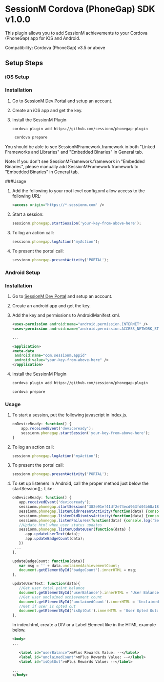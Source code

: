 SessionM Cordova (PhoneGap) SDK v1.0.0
===============
This plugin allows you to add SessionM achievements to your Cordova (PhoneGap) app for iOS and Android.

Compatibility: Cordova (PhoneGap) v3.5 or above

Setup Steps
---------------

### iOS Setup
### Installation
1. Go to [SessionM Dev Portal](http://developer.sessionm.com) and setup an account.
2. Create an iOS app and get the key.
3. Install the SessionM Plugin

   ```bash
   cordova plugin add https://github.com/sessionm/phonegap-plugin
   ```
    
   ```bash
    cordova prepare
    ```

You should be able to see SessionMFramework.framework in both "Linked Frameworks and Libraries" and "Embedded Binaries" in General tab.

Note: If you don't see SessionMFramework.framework in "Embedded Binaries", please manually add SessionMFramework.framework to "Embedded Binaries" in General tab.

###Usage
1. Add the following to your root level config.xml allow access to the following URL:

    ```xml
    <access origin="https://*.sessionm.com" />
    ```
2. Start a session:

    ```javascript
    sessionm.phonegap.startSession('your-key-from-above-here');
    ```
3. To log an action call:

   ```javascript
   sessionm.phonegap.logAction('myAction');
   ```
4. To present the portal call:

   ```javascript
   sessionm.phonegap.presentActivity('PORTAL');
   ```

### Android Setup
### Installation
1. Go to [SessionM Dev Portal](http://developer.sessionm.com) and setup an account.
2. Create an android app and get the key.
3. Add the key and permissions to AndroidManifest.xml.
   
   ```xml
   <uses-permission android:name="android.permission.INTERNET" />
   <uses-permission android:name="android.permission.ACCESS_NETWORK_STATE" />

   ...
   
   <application>
   <meta-data
   	android:name="com.sessionm.appid"
   	android:value="your-key-from-above-here" />
   </application>
   ```
4. Install the SessionM Plugin
    
    ```bash
    cordova plugin add https://github.com/sessionm/phonegap-plugin
    ```
    ```bash
    cordova prepare
    ```

### Usage
1. To start a session, put the following javascript in index.js.

    ```javascript
    onDeviceReady: function() {
        app.receivedEvent('deviceready');
    	sessionm.phonegap.startSession('your-key-from-above-here');
    }
    ```

2. To log an action call:

    ```javascript
    sessionm.phonegap.logAction('myAction');
    ```

3. To present the portal call:

    ```javascript
    sessionm.phonegap.presentActivity('PORTAL');
    ```

4. To set up listeners in Android, call the proper method just below the startSession();. Like:

   ```javascript
   onDeviceReady: function() {
      app.receivedEvent('deviceready');
      sessionm.phonegap.startSession("382e91ef41df2e74ecd963fd04b68a186a6b41e0");
      sessionm.phonegap.listenDidPresentActivity(function(data) {console.log('mPlus Rewards Portal Presented.');});
      sessionm.phonegap.listenDidDismissActivity(function(data) {console.log('mPlus Rewards Portal Dismissed.');});
      sessionm.phonegap.listenFailures(function(data) {console.log('SessionM Failure!')});
      //Update html when user status updates
      sessionm.phonegap.listenUpdateUser(function(data) {
         app.updateUserText(data);
         app.updateBadgeCount(data);
      })
   	...
   },
   
   updateBadgeCount: function(data){
      var msg = '' + data.unclaimedAchievementCount;
      document.getElementById('badgeCount').innerHTML = msg;
   },

   updateUserText: function(data){
      //Get user total point balance
      document.getElementById('userBalance').innerHTML = 'User Balance: ' + data.pointBalance;
      //Get user unclaimed achievement count
      document.getElementById('unclaimedCount').innerHTML = 'Unclaimed Achievement Count: ' + data.unclaimedAchievementCount;
      //Get if user is opted out
      document.getElementById('isOptOut').innerHTML = 'User Opted Out: ' + data.optedOut;
   },
   ```
   In index.html, create a DIV or a Label Element like in the HTML example below.

   ```xml
   <body>
   ...
        
      <label id="userBalance">mPlus Rewards Value: --</label>
      <label id="unclaimedCount">mPlus Rewards Value: --</label>
      <label id="isOptOut">mPlus Rewards Value: --</label>
   
   ...
   </body>
   ```

